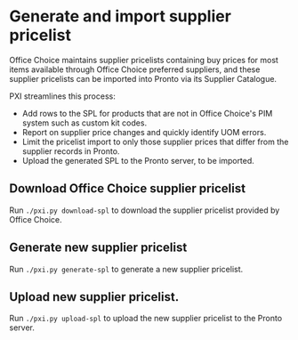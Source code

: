 # Generate and import supplier pricelist

Office Choice maintains supplier pricelists containing buy prices for most items available through Office Choice preferred suppliers, and these supplier pricelists can be imported into Pronto via its Supplier Catalogue.

PXI streamlines this process:

- Add rows to the SPL for products that are not in Office Choice's PIM system such as custom kit codes.
- Report on supplier price changes and quickly identify UOM errors.
- Limit the pricelist import to only those supplier prices that differ from the supplier records in Pronto.
- Upload the generated SPL to the Pronto server, to be imported.

## Download Office Choice supplier pricelist

Run `./pxi.py download-spl` to download the supplier pricelist provided by Office Choice.

## Generate new supplier pricelist

Run `./pxi.py generate-spl` to generate a new supplier pricelist.

## Upload new supplier pricelist.

Run `./pxi.py upload-spl` to upload the new supplier pricelist to the Pronto server.
